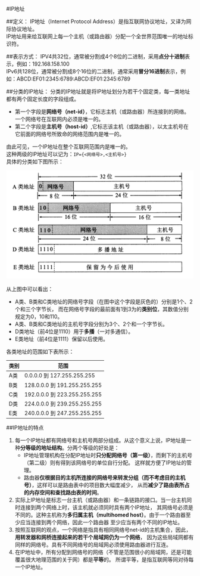 #IP地址

##定义：
IP地址（Internet Protocol Address）是指互联网协议地址，又译为网际协议地址。  
IP地址用来给互联网上每一个主机（或路由器）分配一个全世界范围唯一的地址标识符。

##表示方式：
IPV4共32位，通常被分割成4个8位的二进制，采用**点分十进制**表示，例如：192.168.158.100  
IPv6共128位，通常被分割成8个16位的二进制，通常采用**冒分16进制**表示，例如：ABCD:EF01:2345:6789:ABCD:EF01:2345:6789

##分类的IP地址：
分类的IP地址就是将IP地址划分为若干个固定类，每一类地址都有两个固定长度的字段组成。
- 第一个字段是**网络号（net-id）**，它标志主机（或路由器）所连接到的网络。一个网络号在互联网内必须是唯一的。
- 第二个字段是**主机号（host-id）**,它标志该主机（或路由器），以太主机号在它前面的网络号所致命的网络范围内是唯一的。

由此可见，一个IP地址在整个互联网范围内是唯一的。  
这种两级的IP地址可以记为：`IP={<网络号>,<主机号>}`  
具体的分类如下图所示：

![IP地址分类图片](image/IP_classification.png)

从上图中可以看出：
- A类、B类和C类地址的网络号字段（在图中这个字段是灰色的）分别是1个、2个和三个字节长，
而在网络号字段的最前面有1到3为的**类别位**，其数值分别规定为0，10和110。
- A类、B类和C类地址的主机号字段分别为3个、2个和一个字节长。
- D类地址（前4位是1110）用于**多播**（一对多通信）。
- E类地址（前4位是1111）保留以后使用。


各类地址的范围如下表所示：  

|类别|范围|
|-----|---------------------------|
| A类 |0.0.0.0 到 127.255.255.255  |
| B类 |128.0.0.0 到 191.255.255.255|
| C类 |192.0.0.0 到 223.255.255.255|
| D类 |224.0.0.0 到 239.255.255.255|
| E类 |240.0.0.0 到 247.255.255.255|


##IP地址的特点
1. 每一个IP地址都有网络号和主机号两部分组成。从这个意义上说，IP地址是一种**分等级的地址结构**。分两个等级的好处是：
    - IP地址管理机构在分配IP地址时**只分配网络号（第一级）**，而剩下的主机号（第二级）则有得到该网络号的单位自行分配。
    这样就方便了IP地址的管理。
    - 路由器**仅根据目的主机所连接的网络号来转发分组（而不考虑目的主机号）**，这样可以是路由表中的项目数大幅度减少，
    从而**减少了路由表所占的内存空间和查找路由表的时间**。
2. 实际上IP地址是标志一台主机（或路由器）和一条链路的接口。当一台主机同时连接到两个网络上时，该主机就必须同时具有两个IP地址，
其网络号必须是不同的。这种主机称为**多归属主机（multihomed host）**。由于一个路由器至少应当连接到两个网络，因此一个路由器
至少应当有两个不同的IP地址。
3. 按照互联网的观点，一个网络是指具有相同网络号net-id的主机集合，因此，**用转发器和网桥连接起来的若干个局域网仍为一个网络**，
因为这些局域网都有同样的网络号。具有不同网络号的局域网必须使用路由器进行互连。
4. 在IP地址中，所有分配到网络号的网络（不管是范围很小的局域网，还是可能覆盖很大地理范围的关于网）都是**平等**的。
所谓平等，是指互联网等同对待每一个IP地址。